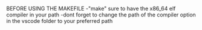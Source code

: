 BEFORE USING THE MAKEFILE
  -"make" sure to have the x86_64 elf compiler in your path
  -dont forget to change the path of the compiler option in the vscode folder to your preferred path
